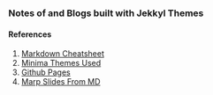 ### Notes of and Blogs built with Jekkyl Themes

#### References 

1. [Markdown Cheatsheet](https://www.markdownguide.org/cheat-sheet/)
2. [Minima Themes Used](https://github.com/jekyll/minima)
3. [Github Pages](https://pages.github.com/)
4. [Marp Slides From MD](https://marp.app/#get-started)

